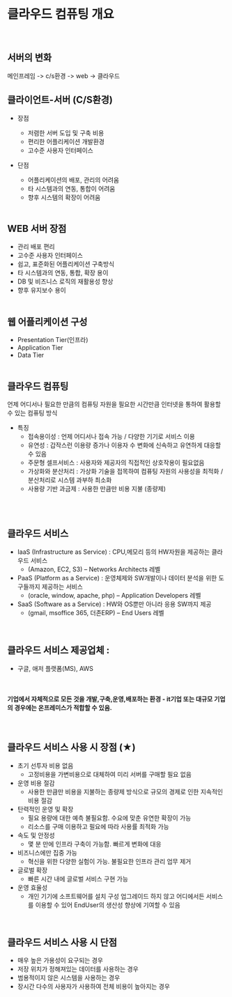 # 클라우드 컴퓨팅 개요
<br>

## 서버의 변화
메인프레임 -> c/s환경 -> web -> 클라우드
<br>

## 클라이언트-서버 (C/S환경) 
- 장점
  - 저렴한 서버 도입 및 구축 비용
  - 편리한 어플리케이션 개발환경
  - 고수준 사용자 인터페이스

- 단점
  - 어플리케이션의 배포, 관리의 어려움
  - 타 시스템과의 연동, 통합이 어려움
  - 향후 시스템의 확장이 어려움
<br><br>

## WEB 서버 장점
- 관리 배포 편리
- 고수준 사용자 인터페이스
- 쉽고, 표준화된 어플리케이션 구축방식
- 타 시스템과의 연동, 통합, 확장 용이
- DB 및 비즈니스 로직의 재활용성 향상
- 향후 유지보수 용이
<br><br>

## 웹 어플리케이션 구성
- Presentation Tier(인프라)
- Application Tier
- Data Tier
<br><br>

## 클라우드 컴퓨팅 
언제 어디서나 필요한 만큼의 컴퓨팅 자원을 필요한 시간만큼 인터넷을 통하여 활용할 수 있는 컴퓨팅 방식
<br>
- 특징
  - 접속용이성 : 언제 어디서나 접속 가능 / 다양한 기기로 서비스 이용
  - 유연성 : 갑작스런 이용량 증가나 이용자 수 변화에 신속하고 유연하게 대응할 수 있음
  - 주문형 셀프서비스 : 사용자와 제공자의 직접적인 상호작용이 필요없음 
  - 가상화와 분산처리 : 가상화 기술을 접목하여 컴퓨팅 자원의 사용성을 최적화 / 분산처리로 시스템 과부하 최소화
  - 사용량 기반 과금제 : 사용한 만큼만 비용 지불 (종량제) 

<br><br>

## 클라우드 서비스
- IaaS (Infrastructure as Service) : CPU,메모리 등의 HW자원을 제공하는 클라우드 서비스
  - (Amazon, EC2, S3) – Networks Architects 레벨
- PaaS (Platform as a Service) : 운영체제와 SW개발이나 데이터 분석을 위한 도구들까지 제공하는 서비스 
  - (oracle, window, apache, php) – Application Developers 레벨
- SaaS (Software as a Service) : HW와 OS뿐만 아니라 응용 SW까지 제공
  - (gmail, msoffice 365, 더존ERP) – End Users 레벨
<br>


## 클라우드 서비스 제공업체 : 
- 구글, 애저 플랫폼(MS), AWS

<br>

#### 기업에서 자체적으로 모든 것을 개발,구축,운영,배포하는 환경 - it기업 또는 대규모 기업의 경우에는 온프레미스가 적합할 수 있음. 

<br>


## 클라우드 서비스 사용 시 장점 (★)
- 초기 선투자 비용 없음
  - 고정비용을 가변비용으로 대체하여 미리 서버를 구매할 필요 없음
- 운영 비용 절감
  - 사용한 만큼만 비용을 지불하는 종량제 방식으로 규모의 경제로 인한 지속적인 비용 절감
- 탄력적인 운영 및 확장
  - 필요 용량에 대한 예측 불필요함. 수요에 맞춘 유연한 확장이 가능
  - 리소스를 구매 이용하고 필요에 따라 사용률 최적화 가능
- 속도 및 안정성
  - 몇 분 만에 인프라 구축이 가능함. 빠르게 변화에 대응
- 비즈니스에만 집중 가능
  - 혁신을 위한 다양한 실험이 가능. 불필요한 인프라 관리 업무 제거
- 글로벌 확장
  - 빠른 시간 내에 글로벌 서비스 구현 가능              
- 운영 효율성
  - 개인 기기에 소프트웨어를 설치 구성 업그레이드 하지 않고 어디에서든 서비스를 이용할 수 있어 EndUser의 생산성 향상에 기여할 수 있음


<br>

## 클라우드 서비스 사용 시 단점
- 매우 높은 가용성이 요구되는 경우
- 저장 위치가 정해져있는 데이터를 사용하는 경우
- 범용적이지 않은 시스템을 사용하는 경우
- 장시간 다수의 사용자가 사용하여 전체 비용이 높아지는 경우
